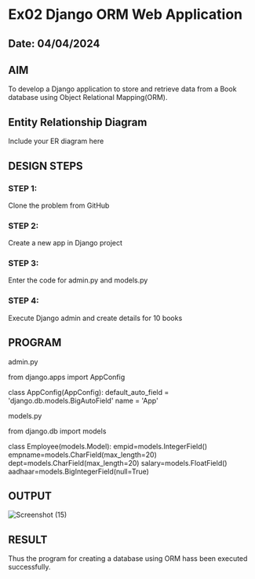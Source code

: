 # Ex02 Django ORM Web Application
## Date: 04/04/2024

## AIM
To develop a Django application to store and retrieve data from a Book database using Object Relational Mapping(ORM).

## Entity Relationship Diagram

Include your ER diagram here

## DESIGN STEPS

### STEP 1:
Clone the problem from GitHub

### STEP 2:
Create a new app in Django project

### STEP 3:
Enter the code for admin.py and models.py

### STEP 4:
Execute Django admin and create details for 10 books

## PROGRAM

admin.py

from django.apps import AppConfig


class AppConfig(AppConfig):
    default_auto_field = 'django.db.models.BigAutoField'
    name = 'App'

models.py

from django.db import models


class Employee(models.Model):
    empid=models.IntegerField()
    empname=models.CharField(max_length=20)
    dept=models.CharField(max_length=20)
    salary=models.FloatField()
    aadhaar=models.BigIntegerField(null=True)


## OUTPUT

![Screenshot (15)](https://github.com/thirisha-0610/ORM/assets/149347494/797f9f38-6d91-4cbc-9683-f260bc9c0414)



## RESULT
Thus the program for creating a database using ORM hass been executed successfully.
